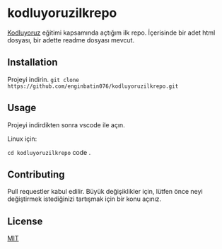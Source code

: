 # kodluyoruzilkrepo
[Kodluyoruz](https://www.kodluyoruz.org) eğitimi kapsamında açtığım ilk repo. İçerisinde bir adet html dosyası, bir adette readme dosyası mevcut.

## Installation
Projeyi indirin.
```git clone https://github.com/enginbatin076/kodluyoruzilkrepo.git```

## Usage 
Projeyi indirdikten sonra vscode ile açın.

Linux için:

```cd kodluyoruzilkrepo```
code .

## Contributing
Pull requestler kabul edilir. Büyük değişiklikler için, lütfen önce neyi değiştirmek istediğinizi tartışmak için bir konu açınız.

## License
[MIT](https://choosealicense.com/licenses/mit/)

